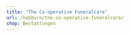 ```yaml
---
title: "The Co-operative Funeralcare"
url: /hebburn/the-co-operative-funeralcare/
shop: Bestattungen
---
```

